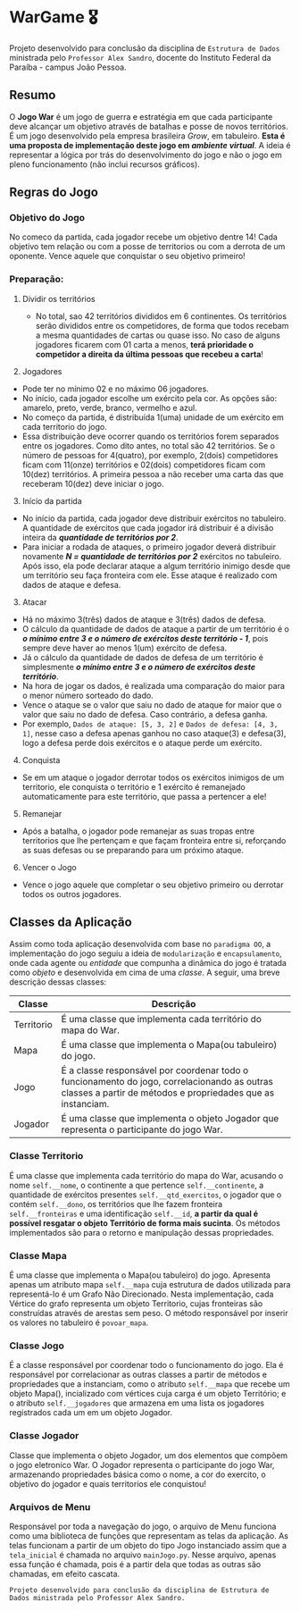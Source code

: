 # WarGame :medal_military:
Projeto desenvolvido para conclusão da disciplina de `Estrutura de Dados` ministrada pelo `Professor Alex Sandro`, docente do Instituto Federal da Paraíba - campus João Pessoa.

## Resumo
   O **Jogo War** é um jogo de guerra e estratégia em que cada participante deve alcançar um objetivo através de batalhas e posse de novos territórios. É um jogo desenvolvido pela empresa brasileira *Grow*, em tabuleiro. **Esta é uma proposta de implementação deste jogo em _ambiente virtual_**. A ideia é representar a lógica por trás do desenvolvimento do jogo e não o jogo em pleno funcionamento (não inclui recursos gráficos).

## Regras do Jogo

### Objetivo do Jogo
   No comeco da partida, cada jogador recebe um objetivo dentre 14! Cada objetivo tem relação ou com a posse de territorios ou com a derrota de um oponente. Vence aquele que conquistar o seu objetivo primeiro! 

### Preparação:

1. Dividir os territórios
   - No total, sao 42 territórios divididos em 6 continentes. Os territórios serão divididos entre os competidores, de forma que todos recebam a mesma quantidades de cartas ou quase isso. No caso de alguns jogadores ficarem com 01 carta a menos, **terá prioridade o competidor a direita da última pessoas que recebeu a carta**!

2. Jogadores
  - Pode ter no mínimo 02 e no máximo 06 jogadores.
  - No início, cada jogador escolhe um exército pela cor. As opções são: amarelo, preto, verde, branco, vermelho e azul.
  - No começo da partida, é distribuída 1(uma) unidade de um exército em cada territorio do jogo.
  - Essa distribuição deve ocorrer quando os territórios forem separados entre os jogadores. Como dito antes, no total são 42 territórios. Se o número de pessoas for 4(quatro), por exemplo, 2(dois) competidores ficam com 11(onze) territórios e 02(dois) competidores ficam com 10(dez) territórios. A primeira pessoa a não receber uma carta das que receberam 10(dez) deve iniciar o jogo.

3. Início da partida
  - No início da partida, cada jogador deve distribuir exércitos no tabuleiro. A quantidade de exércitos que cada jogador irá distribuir é a divisão inteira da **_quantidade de territórios por 2_**.
  - Para iniciar a rodada de ataques, o primeiro jogador deverá distribuir novamente **_N = quantidade de territórios por 2_** exércitos no tabuleiro. Após isso, ela pode declarar ataque a algum território inimigo desde que um território seu faça fronteira com ele. Esse ataque é realizado com dados de ataque e defesa.


3. Atacar
  - Há no máximo 3(três) dados de ataque e 3(três) dados de defesa.
  - O cálculo da quantidade de dados de ataque a partir de um território é o **_o mínimo entre 3 e o número de exércitos deste território - 1_**, pois sempre deve haver ao menos 1(um) exército de defesa.
  - Já o cálculo da quantidade de dados de defesa de um território é simplesmente **_o mínimo entre 3 e o número de exércitos deste território_**.
  - Na hora de jogar os dados, é realizada uma comparação do maior para o menor número sorteado do dado.
  - Vence o ataque se o valor que saiu no dado de ataque for maior que o valor que saiu no dado de defesa. Caso contrário, a defesa ganha.
  - Por exemplo, `Dados de ataque: [5, 3, 2]` e `Dados de defesa: [4, 3, 1]`, nesse caso a defesa apenas ganhou no caso ataque(3) e defesa(3), logo a defesa perde dois exércitos e o ataque perde um exército.

4. Conquista
  - Se em um ataque o jogador derrotar todos os exércitos inimigos de um territorio, ele conquista o território e 1 exército é remanejado automaticamente para este território, que passa a pertencer a ele!
          
5. Remanejar
  - Após a batalha, o jogador pode remanejar as suas tropas entre territorios que lhe pertençam e que façam fronteira entre si, reforçando as suas defesas ou se preparando para um próximo ataque.
          
6. Vencer o Jogo
  - Vence o jogo aquele que completar o seu objetivo primeiro ou derrotar todos os outros jogadores.
    
## Classes da Aplicação
  Assim como toda aplicação desenvolvida com base no `paradigma OO`, a implementação do jogo seguiu a ideia de `modularização` e `encapsulamento`, onde cada agente ou _entidade_ que compunha a dinâmica do jogo é tratada como _objeto_ e desenvolvida em cima de uma _classe_. A seguir, uma breve descrição dessas classes:
  
|    Classe    |                      Descrição                              |
|--------------|-------------------------------------------------------------|                                           
|  Territorio  | É uma classe que implementa cada território do mapa do War. |
|     Mapa     | É uma classe que implementa o Mapa(ou tabuleiro) do jogo.   |
|     Jogo     | É a classe responsável por coordenar todo o funcionamento do jogo, correlacionando as outras classes a partir de métodos e propriedades que as instanciam. |
|    Jogador   | É uma classe que implementa o objeto Jogador que representa o participante do jogo War. |

### Classe Territorio
  É uma classe que implementa cada território do mapa do War, acusando o nome `self.__nome`, o continente a que pertence `self.__continente`, a quantidade de exércitos presentes `self.__qtd_exercitos`, o jogador que o contém `self.__dono`, os territórios que lhe fazem fronteira `self.__fronteiras` e uma identificação `self.__id`, **a partir da qual é possível resgatar o objeto Território de forma mais sucinta**. Os métodos implementados são para o retorno e manipulação dessas propriedades. 

### Classe Mapa
   É uma classe que implementa o Mapa(ou tabuleiro) do jogo. Apresenta apenas um atributo mapa `self.__mapa` cuja estrutura de dados utilizada para representá-lo é um Grafo Não Direcionado. Nesta implementação, cada Vértice do grafo representa um objeto Territorio, cujas fronteiras são construídas através de arestas sem peso. O método responsável por inserir os valores no tabuleiro é `povoar_mapa`.
   
### Classe Jogo
   É a classe responsável por coordenar todo o funcionamento do jogo. Ela é responsável por correlacionar as outras classes a partir de métodos e propriedades que a instanciam, como o atributo `self.__mapa` que recebe um objeto Mapa(), incializado com vértices cuja carga é um objeto Território; e o atributo `self.__jogadores` que armazena em uma lista os jogadores registrados cada um em um objeto Jogador.
   
### Classe Jogador
   Classe que implementa o objeto Jogador, um dos elementos que compõem o jogo eletronico War. O Jogador representa o participante do jogo War, armazenando propriedades básica como o nome, a cor do exercito, o objetivo do jogador e quais territorios ele conquistou!
   
### Arquivos de Menu
  Responsável por toda a navegação do jogo, o arquivo de Menu funciona como uma biblioteca de funções que representam as telas da aplicação. As telas funcionam a partir de um objeto do tipo Jogo instanciado assim que a `tela_inicial` é chamada no arquivo `mainJogo.py`. Nesse arquivo, apenas essa função é chamada, pois é a partir dela que todas as outras são chamadas, em efeito cascata.


    Projeto desenvolvido para conclusão da disciplina de Estrutura de Dados ministrada pelo Professor Alex Sandro.

